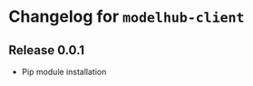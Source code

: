 Changelog for `modelhub-client`
=======================

## Release 0.0.1
* Pip module installation
